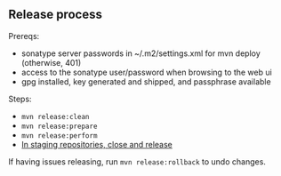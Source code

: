 ## Release process

Prereqs:
- sonatype server passwords in ~/.m2/settings.xml for mvn deploy (otherwise, 401)
- access to the sonatype user/password when browsing to the web ui
- gpg installed, key generated and shipped, and passphrase available 

Steps:
- `mvn release:clean`
- `mvn release:prepare`
- `mvn release:perform`
- [In staging repositories, close and release](https://oss.sonatype.org/)

If having issues releasing, run `mvn release:rollback` to undo changes.

